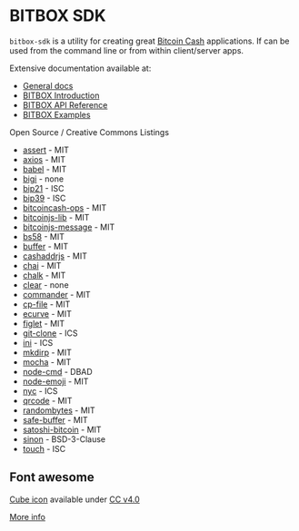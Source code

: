 # BITBOX SDK

`bitbox-sdk` is a utility for creating great [Bitcoin Cash](https://www.bitcoincash.org) applications. If can be used from the command line or from within client/server apps.

Extensive documentation available at:

- [General docs](https://developer.bitcoin.com)
- [BITBOX Introduction](https://developer.bitcoin.com/bitbox)
- [BITBOX API Reference](https://developer.bitcoin.com/bitbox/docs/getting-started)
- [BITBOX Examples](./examples)

Open Source / Creative Commons Listings

- [assert](https://www.npmjs.com/package/assert) - MIT
- [axios](https://github.com/axios/axios) - MIT
- [babel](https://babeljs.io/docs/setup/) - MIT
- [bigi](https://www.npmjs.com/package/bigi) - none
- [bip21](https://github.com/bigearth/bip21) - ISC
- [bip39](https://github.com/bitcoinjs/bip39/blob/master/LICENSE) - ISC
- [bitcoincash-ops](https://github.com/bitcoin-com/bitcoincash-ops) - MIT
- [bitcoinjs-lib](https://github.com/bigearth/bitcoinjs-lib) - MIT
- [bitcoinjs-message](https://github.com/bitcoinjs/bitcoinjs-message) - MIT
- [bs58](https://www.npmjs.com/package/bs58) - MIT
- [buffer](https://www.npmjs.com/package/buffer) - MIT
- [cashaddrjs](https://github.com/bitcoincashjs/cashaddrjs/blob/master/LICENSE) - MIT
- [chai](https://www.npmjs.com/package/chai) - MIT
- [chalk](https://www.npmjs.com/package/chalk) - MIT
- [clear](https://www.npmjs.com/package/clear) - none
- [commander](https://www.npmjs.com/package/commander) - MIT
- [cp-file](https://www.npmjs.com/package/cp-file) - MIT
- [ecurve](https://www.npmjs.com/package/ecurve) - MIT
- [figlet](https://www.npmjs.com/package/figlet) - MIT
- [git-clone](https://www.npmjs.com/package/git-clone) - ICS
- [ini](https://www.npmjs.com/package/ini) - ICS
- [mkdirp](https://www.npmjs.com/package/mkdirp) - MIT
- [mocha](https://www.npmjs.com/package/mocha) - MIT
- [node-cmd](https://www.npmjs.com/package/node-cmd) - DBAD
- [node-emoji](https://www.npmjs.com/package/node-emoji) - MIT
- [nyc](https://www.npmjs.com/package/nyc) - ICS
- [qrcode](https://www.npmjs.com/package/qrcode) - MIT
- [randombytes](https://www.npmjs.com/package/randombytes) - MIT
- [safe-buffer](https://www.npmjs.com/package/safe-buffer) - MIT
- [satoshi-bitcoin](https://www.npmjs.com/package/satoshi-bitcoin) - MIT
- [sinon](https://www.npmjs.com/package/sinon) - BSD-3-Clause
- [touch](https://www.npmjs.com/package/touch) - ISC

## Font awesome

[Cube icon](https://fontawesome.com/icons/cube?style=solid) available under [CC v4.0](https://creativecommons.org/licenses/by/4.0/)

[More info](https://developer.bitcoin.com/bitbox.html)
